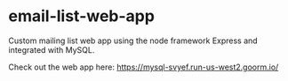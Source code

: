 # email-list-web-app
Custom mailing list web app using the node framework Express and integrated with MySQL.

Check out the web app here: https://mysql-svyef.run-us-west2.goorm.io/
